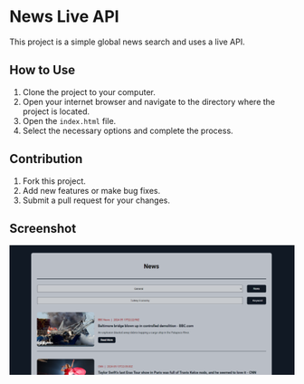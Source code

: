 # News Live API

This project is a simple global news search and uses a live API.

## How to Use

1. Clone the project to your computer.
2. Open your internet browser and navigate to the directory where the project is located.
3. Open the `index.html` file.
4. Select the necessary options and complete the process.


## Contribution

1. Fork this project.
2. Add new features or make bug fixes.
3. Submit a pull request for your changes.


## Screenshot

![screenshot](screenshot.png)